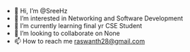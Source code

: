 - 👋 Hi, I’m @SreeHz
- 👀 I’m interested in Networking and Software Development
- 🌱 I’m currently learning final yr CSE Student
- 💞️ I’m looking to collaborate on None
- 📫 How to reach me raswanth28@gmail.com

<!---
SreeHz/SreeHz is a ✨ special ✨ repository because its `README.md` (this file) appears on your GitHub profile.
You can click the Preview link to take a look at your changes.
--->
